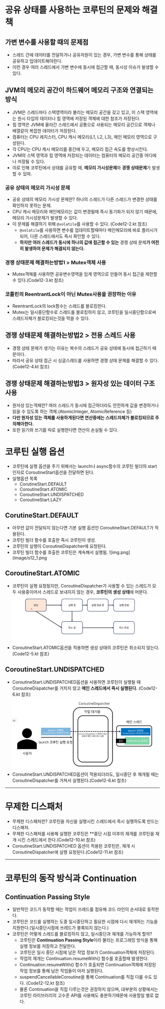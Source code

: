 # 공유 상태를 사용하는 코루틴의 문제와 해결책
## 가변 변수를 사용할 때의 문제점
- 스레드 간에 데이터를 전달하거나 공유자원이 있는 경우, 가변 변수를 통해 상태를 공유하고 업데이트해야한다.
- 이런 경우 여러 스레드에서 가변 변수에 동시에 접근할 때, 동시성 이슈가 발생할 수 있다.
## JVM의 메모리 공간이 하드웨어 메모리 구조와 연결되는 방식
- JVM은 스레드마다 스택영역이라 불리는 메모리 공간을 갖고 있고, 이 스택 영역에는 원시 타입의 데이터나 힙 영역에 저장된 객체에 대한 참조가 저장된다.
- 힙 영역은 JVM에 올라간 스레드에서 공통으로 사용되는 메모리 공간으로 객체나 배열같이 복잡한 데이터가 저장된다.
- 컴퓨터는 CPU 레지스터, CPU 캐시 메모리(L1, L2, L3), 메인 메모리 영역으로 구성된다.
- 각 CPU는 CPU 캐시 메모리를 중간에 두고, 메모리 접근 속도를 향상시킨다.
- JVM의 스택 영역과 힙 영역에 저장되는 데이터는 컴퓨터의 메모리 공간중 어디에나 저장될 수 있다.
- 이로 인해 코루틴에서 상태를 공유할 때, **메모리 가시성문제**와 **경쟁 상태문제**가 발생할 수 있따.
### 공유 상태의 메모리 가시성 문제
- 공유 상태의 메모리 가시성 문제란? 하나의 스레드가 다른 스레드가 변경한 상태를 확인하지 못하는 문제.
- CPU 캐시 메모리와 메인메모리는 값이 변경될때 즉시 동기화가 되지 않기 때문에, 메모리 가시성문제가 발생할 수 있다.
- 이 문제를 해결하기 위해 `@volatile`를 사용할 수 있다. (Code12-2.kt 참조)
  - `@volatile`를 사용하면 변수를 업데이트할때마다 메인메모리에 바로 플러시가 되어, 다른 스레드에서도 즉시 확인할 수 있다.
  - **하지만 여러 스레드가 동시에 하나의 값에 접근할 수 있는** 경쟁 상태 문제**가 여전히 발생하여 문제가 해결되지 않는다.**
### 경쟁 상태문제 해결하는방법1 > Mutex객체 사용
- Mutex객체를 사용하면 공유변수영역을 임계 영역으로 만들어 동시 접근을 제한할 수 있다.(Code12-3.kt 참조)
### 코틀린의 ReentrantLock이 아닌 Mutex사용을 권장하는 이유
- ReentrantLock의 lock함수는 스레드를 블로킹한다.
- Mutex는 일시중단함수로 스레드를 블로킹하지 않고, 코루틴을 일시중단함으로써 스레드자체가 블로킹되는것을 막을 수 있다.
## 경쟁 상태문제 해결하는방법2 > 전용 스레드 사용
- 경쟁 상태 문제가 생기는 이유는 복수의 스레드가 공유 상태에 동시에 접근하기 때문이다.
- 따라서 공유 상태 접근 시 싱글스레드를 사용하면 경쟁 상태 문제를 해결할 수 있다. (Code12-4.kt 참조)
## 경쟁 상태문제 해결하는방법3 > 원자성 있는 데이터 구조 사용
- 원자성 있는객체란? 여러 스레드가 동시에 접근하더라도 안전하게 값을 변경하거나 읽을 수 있도록 하는 객체.(AtomicInteger, AtomicReference 등)
- **다만 원자성 있는 객체를 사용하게된다면 연산중에는 스레드자체가 블로킹되므로 주의해아한다.**
- 또한 읽기와 쓰기를 따로 실행한다면 연산이 손실될 수 있다.
# 코루틴 실행 옵션
- 코루틴에 실행 옵션을 주기 위해서는 launch나 async함수의 코루틴 빌더의 start인자로 CoroutineStart옵션을 전달하면 된다.
- 실행옵션 목록
  - CorutineStart.DEFAULT
  - CoroutineStart.ATOMIC
  - CoroutineStart.UNDISPATCHED
  - CoroutineStart.LAZY
## CorutineStart.DEFAULT
- 아무런 값이 전달되지 않는다면 기본 실행 옵션인 CoroutineStart.DEFAULT가 적용된다.
- 코루틴 빌더 함수를 호출한 즉시 코루틴이 생성.
- 코루틴의 실행이 CoroutineDispatcher에 요청된다.
- 코루틴 빌더 함수를 호출한 코루틴은 계속해서 실행됨.
![img.png](image/s12_1.png
## CoroutineStart.ATOMIC
- 코루틴이 실행 요청됬지만, CoroutineDispatcher가 사용할 수 있는 스레드가 모두 사용중이어서 스레드로 보내지지 않는 경우, **코루틴의 생성 상태**에 머문다.
![img.png](image/s12_2.png)
- CoroutineStart.ATOMIC옵션을 적용하면 생성 상태의 코루틴은 취소되지 않는다.(Code12-5.kt 참조)
## CoroutineStart.UNDISPATCHED
- CoroutineStart.UNDISPATCHED옵션을 사용하면 코루틴이 실행될 때 CoroutineDispatcher를 거치지 않고 **메인 스레드에서 즉시 실행된다.** (Code12-6.kt 참조)
![img.png](image/s12_3.png)
- CoroutineStart.UNDISPATCHED옵션이 적용되더라도, 일시중단 후 재개될 때는 CoroutineDispatcher를 거쳐서 실행된다.(Code12-6.kt 참조)
---
# 무제한 디스패처
- 무제한 디스패처란? 코루틴을 자신을 실행시킨 스레드에서 즉시 실행하도록 만드는 디스패처.
- 무제한 디스패처를 사용해 실행한 코루틴은 **중단 시점 이후의 재개를 코루틴을 재개 시킨 스레드에서 한다.(Code12-10.kt 참조)
- CoroutineStart.UNDISPATCHED 옵션이 적용된 코루틴은, 재개 시 CoroutineDispatcher에 실행 요청된다.(Code12-11.kt 참조)
---
# 코루틴의 동작 방식과 Continuation
## Continuation Passing Style
- 일반적인 코드가 동작할 때는 작업이 쓰레드를 점유해 코드 라인이 순서대로 동작한다.
- 코루틴은 코드를 실행하는 도중 일시중단하고 필요한 시점에 다시 재개하는 기능을 지원한다.(일시중단시점에 쓰레드가 블록되지 않는다.)
- 코루틴은 어떻게 스레드를 블로킹하지 않고, 일시중단과 재개를 가능하게 할까?
  - 코루틴은 **Continuation Passing Style**이라 불리는 프로그래밍 방식을 통해 실행 정보를 저장하고 전달한다.
  - 코루틴은 일시 중단 시점에 남은 작업 정보가 Continuation객체에 저장된다.
  - 작업의 재개는 Continuation.resumeWith() 함수를 호출할때 발생한다.
  - Continuation.resumeWith() 함수가 호출되면 Continuation객체에 저장된 작업 정보를 통해 남은 작업들이 마저 실행된다.
  - suspendCancellableCoroutine을 통해 Continuation를 직접 다룰 수도 있다. (Code12-12.kt 참조)
  - 물론 Continuation을 직접 다루는것은 권장하지 않으며, 대부분의 상황에서는 코루틴 라이브러리의 고수준 API를 사용해도 충분하기때문에 사용할일 별로 없다.
